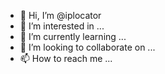 - 👋 Hi, I’m @iplocator
- 👀 I’m interested in ...
- 🌱 I’m currently learning ...
- 💞️ I’m looking to collaborate on ...
- 📫 How to reach me ...

<!---
iplocator/iplocator is a ✨ special ✨ repository because its `README.md` (this file) appears on your GitHub profile.
You can click the Preview link to take a look at your changes.
--->
